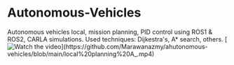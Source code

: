 # Autonomous-Vehicles
Autonomous vehicles local, mission planning, PID control using ROS1 & ROS2, CARLA simulations.
Used techniques: Dijkestra's, A* search, others.
[![Watch the video]([https://raw.githubusercontent.com/marawanazmy/Autonomous-vehicles/main/assets/thumbnail.jpg](https://github.com/MarawanAzmy/Autonomous-Vehicles/blob/main/Capture_3.PNG))](https://github.com/Marawanazmy/ahutonomous-vehicles/blob/main/local%20planning%20A_.mp4)
